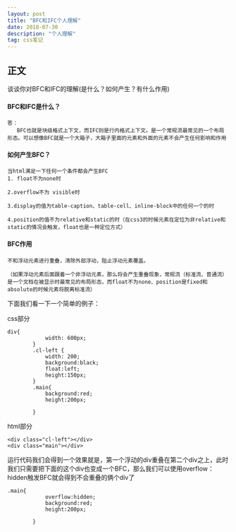 ```yaml
---
layout: post
title: "BFC和IFC个人理解"
date: 2018-07-30
description: "个人理解"
tag: css笔记 
---
```



## 正文
  谈谈你对BFC和IFC的理解(是什么？如何产生？有什么作用)
  
#### BFC和IFC是什么？
```
答： 
   BFC也就是块级格式上下文，而IFC则是行内格式上下文。是一个常规流最常见的一个布局形态。可以想像BFC就是一个大箱子，大箱子里面的元素和外面的元素不会产生任何影响和作用
```

#### 如何产生BFC？

```
当html满足一下任何一个条件都会产生BFC
1. float不为none时

2.overflow不为 visible时

3.display的值为table-caption、table-cell、inline-block中的任何一个的时

4.position的值不为relative和static的时（在css3的时候元素在定位为非relative和static的情况会触发，float也是一种定位方式）
```

#### BFC作用

```
不和浮动元素进行重叠，清除外部浮动，阻止浮动元素覆盖。

（如果浮动元素后面跟着一个非浮动元素，那么将会产生重叠现象，常规流（标准流、普通流）是一个文档在被显示时最常见的布局形态，而float不为none、position是fixed和absolute的时候元素将脱离标准流）
```

下面我们看一下一个简单的例子：

css部分
```
div{
			width: 600px;
		}
		.cl-left {
			width: 200;
			background:black;
			float:left;
			height:150px;
		}
		.main{
			background:red;
			height:200px;

		}
```
html部分
```
<div class="cl-left"></div>
<div class="main"></div>
```
运行代码我们会得到一个效果就是，第一个浮动的div重叠在第二个div之上，此时我们只需要把下面的这个div也变成一个BFC，那么我们可以使用overflow：hidden触发BFC就会得到不会重叠的俩个div了
```
.main{
			overflow:hidden;
			background:red;
			height:200px;

		}
```




